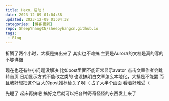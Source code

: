 ```yaml
---
title: Hexo，启动！
date: 2023-12-09 01:04:38
updated: 2023-12-09 01:04:38
categories: [博客更新]
repo: SheepYhangCN/sheepyhangcn.github.io
tags:
 - Blog
---
```

折腾了两个小时，大概是搞出来了
其实也不难搞
主要是Aurora的文档是真的写的不够详细

现在也还有些小问题没解决 比如post里面不能正常显示avator
点击文章作者会跳转首页 日期显示方式不能改之类的
也没搞明白文章怎么本地化，大抵是不能罢
而且我好想把这个巨大的post推荐给关了啊（
占了大半个画面 看着好难受（

先睡了 起床再搞吧
搞好之后就可以把各种奇奇怪怪的东西发上来了